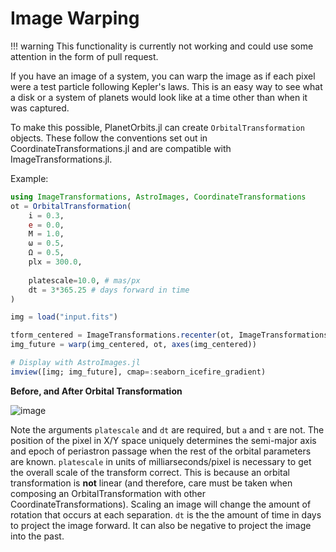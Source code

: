 
# Image Warping

!!! warning
    This functionality is currently not working and could use some attention in the form of pull request.

If you have an image of a system, you can warp the image as if each pixel were a test particle following Kepler's laws. 
This is an easy way to see what a disk or a system of planets would look like at a time other than when it was captured.

To make this possible, PlanetOrbits.jl can create `OrbitalTransformation` objects. These follow the conventions set out
in CoordinateTransformations.jl and are compatible with ImageTransformations.jl.

Example:
```julia
using ImageTransformations, AstroImages, CoordinateTransformations
ot = OrbitalTransformation(
    i = 0.3,
    e = 0.0,
    M = 1.0,
    ω = 0.5,
    Ω = 0.5,
    plx = 300.0,
    
    platescale=10.0, # mas/px
    dt = 3*365.25 # days forward in time
)

img = load("input.fits")

tform_centered = ImageTransformations.recenter(ot, ImageTransformations.center(img))
img_future = warp(img_centered, ot, axes(img_centered))

# Display with AstroImages.jl
imview([img; img_future], cmap=:seaborn_icefire_gradient)
```

**Before, and After Orbital Transformation**

![image](https://user-images.githubusercontent.com/7330605/129625363-c0295432-47f4-4400-a5a7-7140a7e7d997.png)

Note the arguments `platescale` and `dt` are required, but `a` and `τ` are not. The position of the pixel in X/Y space uniquely determines the semi-major axis and epoch of periastron passage when the rest of the orbital parameters are known. `platescale` in units of milliarseconds/pixel is necessary to get the overall scale of the transform correct. This is because an orbital transformation is **not** linear (and therefore, care must be taken when composing an OrbitalTransformation with other CoordinateTransformations). Scaling an image will change the amount of rotation that occurs at each separation. `dt` is the the amount of time in days to project the image forward. It can also be negative to project the image into the past. 
